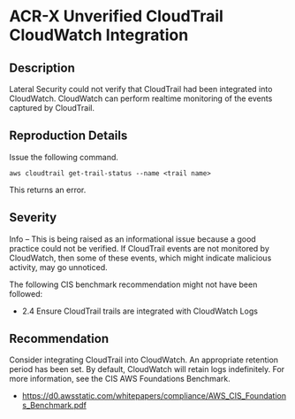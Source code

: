 ACR-X Unverified CloudTrail CloudWatch Integration
==================================================

Description
-----------
Lateral Security could not verify that CloudTrail had been integrated into CloudWatch. CloudWatch can perform realtime monitoring of the events captured by CloudTrail.

Reproduction Details
--------------------
Issue the following command.
```
aws cloudtrail get-trail-status --name <trail name>
```
This returns an error.

Severity
--------
Info – This is being raised as an informational issue because a good practice could not be verified. If CloudTrail events are not monitored by CloudWatch, then some of these events, which might indicate malicious activity, may go unnoticed.

The following CIS benchmark recommendation might not have been followed:
  * 2.4 Ensure CloudTrail trails are integrated with CloudWatch Logs

Recommendation
--------------
Consider integrating CloudTrail into CloudWatch. An appropriate retention period has been set. By default, CloudWatch will retain logs indefinitely. For more information, see the CIS AWS Foundations Benchmark.
  * https://d0.awsstatic.com/whitepapers/compliance/AWS_CIS_Foundations_Benchmark.pdf
